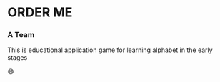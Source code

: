 # ORDER ME 

### A Team  

This is educational application game for learning alphabet in the early stages 

:smile:


